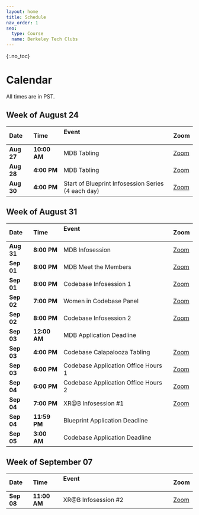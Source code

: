 ```yaml
---
layout: home
title: Schedule
nav_order: 1
seo:
  type: Course
  name: Berkeley Tech Clubs
---
```


{:.no_toc}


# Calendar 

All times are in PST.

## Week of August 24

| Date       | Time         | Event &nbsp; &nbsp; &nbsp; &nbsp; &nbsp; &nbsp; &nbsp; &nbsp; &nbsp; &nbsp; &nbsp; &nbsp; &nbsp; &nbsp; &nbsp; &nbsp; &nbsp; &nbsp; &nbsp; &nbsp; &nbsp; &nbsp; &nbsp; &nbsp; &nbsp; &nbsp; &nbsp; &nbsp; &nbsp; &nbsp; &nbsp; &nbsp; &nbsp; &nbsp; &nbsp; &nbsp; &nbsp; &nbsp; &nbsp; &nbsp;    | Zoom                                    |
| :-----------| :-------------| :-------------------------------------------------------------------------------------------------------------------------------------------------------------------------------------------------------------------------------------------------------------------------------------------------| :----------------------------------------|
| **Aug 27** | **10:00 AM** | MDB Tabling                                                                                                                                                                                                                                                                                      | [Zoom](https://go.mdb.dev/recruit-zoom) |
| **Aug 28** | **4:00 PM**  | MDB Tabling                                                                                                                                                                                                                                                                                      | [Zoom](https://go.mdb.dev/recruit-zoom) |
| **Aug 30** | **4:00 PM**  | Start of Blueprint Infosession Series (4 each day)                                                                                                                                                                                                                                               | [Zoom](bit.ly/bp-infosession)           |



## Week of August 31

| Date       | Time         | Event &nbsp; &nbsp; &nbsp; &nbsp; &nbsp; &nbsp; &nbsp; &nbsp; &nbsp; &nbsp; &nbsp; &nbsp; &nbsp; &nbsp; &nbsp; &nbsp; &nbsp; &nbsp; &nbsp; &nbsp; &nbsp; &nbsp; &nbsp; &nbsp; &nbsp; &nbsp; &nbsp; &nbsp; &nbsp; &nbsp; &nbsp; &nbsp; &nbsp; &nbsp; &nbsp; &nbsp; &nbsp; &nbsp; &nbsp; &nbsp;    | Zoom                                                                                                                                                                               |
| :-----------| :-------------| :-------------------------------------------------------------------------------------------------------------------------------------------------------------------------------------------------------------------------------------------------------------------------------------------------| :-----------------------------------------------------------------------------------------------------------------------------------------------------------------------------------|
| **Aug 31** | **8:00 PM**  | MDB Infosession                                                                                                                                                                                                                                                                                  | [Zoom](https://go.mdb.dev/recruit-zoom)                                                                                                                                            |
| **Sep 01** | **8:00 PM**  | MDB Meet the Members                                                                                                                                                                                                                                                                             | [Zoom](https://go.mdb.dev/recruit-zoom)                                                                                                                                            |
| **Sep 01** | **8:00 PM**  | Codebase Infosession 1                                                                                                                                                                                                                                                                           | [Zoom](https://bit.ly/codebase_infosession1)                                                                                                                                       |
| **Sep 02** | **7:00 PM**  | Women in Codebase Panel                                                                                                                                                                                                                                                                          | [Zoom](https://bit.ly/codebase_womenincb)                                                                                                                                          |
| **Sep 02** | **8:00 PM**  | Codebase Infosession 2                                                                                                                                                                                                                                                                           | [Zoom](https://bit.ly/codebase_infosession2)                                                                                                                                       |
| **Sep 03** | **12:00 AM** | MDB Application Deadline                                                                                                                                                                                                                                                                         |                                                                                                                                                                                    |
| **Sep 03** | **4:00 PM**  | Codebase Calapalooza Tabling                                                                                                                                                                                                                                                                     | [Zoom](https://applications.zoom.us/addon/invitation/detail?meetingUuid=18%2FRBHlcQnGFSapBxvIxOA%3D%3D&signature=c87f89454159f77942a71feff2641b5c97385f2e700eaf2db252b475d7ca3a3a) |
| **Sep 03** | **6:00 PM**  | Codebase Application Office Hours 1                                                                                                                                                                                                                                                              | [Zoom](https://bit.ly/codebase_oh1)                                                                                                                                                |
| **Sep 04** | **6:00 PM**  | Codebase Application Office Hours 2                                                                                                                                                                                                                                                              | [Zoom](https://bit.ly/codebase_oh2)                                                                                                                                                |
| **Sep 04** | **7:00 PM**  | XR@B Infosession #1                                                                                                                                                                                                                                                                              | [Zoom](https://berkeley.zoom.us/j/96189552639)                                                                                                                                     |
| **Sep 04** | **11:59 PM** | Blueprint Application Deadline                                                                                                                                                                                                                                                                   |                                                                                                                                                                                    |
| **Sep 05** | **3:00 AM**  | Codebase Application Deadline                                                                                                                                                                                                                                                                    |                                                                                                                                                                                    |



## Week of September 07

| Date       | Time         | Event &nbsp; &nbsp; &nbsp; &nbsp; &nbsp; &nbsp; &nbsp; &nbsp; &nbsp; &nbsp; &nbsp; &nbsp; &nbsp; &nbsp; &nbsp; &nbsp; &nbsp; &nbsp; &nbsp; &nbsp; &nbsp; &nbsp; &nbsp; &nbsp; &nbsp; &nbsp; &nbsp; &nbsp; &nbsp; &nbsp; &nbsp; &nbsp; &nbsp; &nbsp; &nbsp; &nbsp; &nbsp; &nbsp; &nbsp; &nbsp;    | Zoom                                           |
| :-----------| :-------------| :-------------------------------------------------------------------------------------------------------------------------------------------------------------------------------------------------------------------------------------------------------------------------------------------------| :-----------------------------------------------|
| **Sep 08** | **11:00 AM** | XR@B Infosession #2                                                                                                                                                                                                                                                                              | [Zoom](https://berkeley.zoom.us/j/96148443888) |



